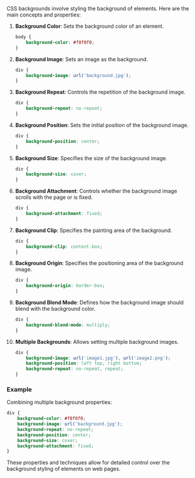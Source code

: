 CSS backgrounds involve styling the background of elements. Here are the main concepts and properties:

1. **Background Color**: Sets the background color of an element.
   ```css
   body {
       background-color: #f0f0f0;
   }
   ```

2. **Background Image**: Sets an image as the background.
   ```css
   div {
       background-image: url('background.jpg');
   }
   ```

3. **Background Repeat**: Controls the repetition of the background image.
   ```css
   div {
       background-repeat: no-repeat;
   }
   ```

4. **Background Position**: Sets the initial position of the background image.
   ```css
   div {
       background-position: center;
   }
   ```

5. **Background Size**: Specifies the size of the background image.
   ```css
   div {
       background-size: cover;
   }
   ```

6. **Background Attachment**: Controls whether the background image scrolls with the page or is fixed.
   ```css
   div {
       background-attachment: fixed;
   }
   ```

7. **Background Clip**: Specifies the painting area of the background.
   ```css
   div {
       background-clip: content-box;
   }
   ```

8. **Background Origin**: Specifies the positioning area of the background image.
   ```css
   div {
       background-origin: border-box;
   }
   ```

9. **Background Blend Mode**: Defines how the background image should blend with the background color.
   ```css
   div {
       background-blend-mode: multiply;
   }
   ```

10. **Multiple Backgrounds**: Allows setting multiple background images.
    ```css
    div {
        background-image: url('image1.jpg'), url('image2.png');
        background-position: left top, right bottom;
        background-repeat: no-repeat, repeat;
    }
    ```

### Example
Combining multiple background properties:
```css
div {
    background-color: #f0f0f0;
    background-image: url('background.jpg');
    background-repeat: no-repeat;
    background-position: center;
    background-size: cover;
    background-attachment: fixed;
}
```

These properties and techniques allow for detailed control over the background styling of elements on web pages.